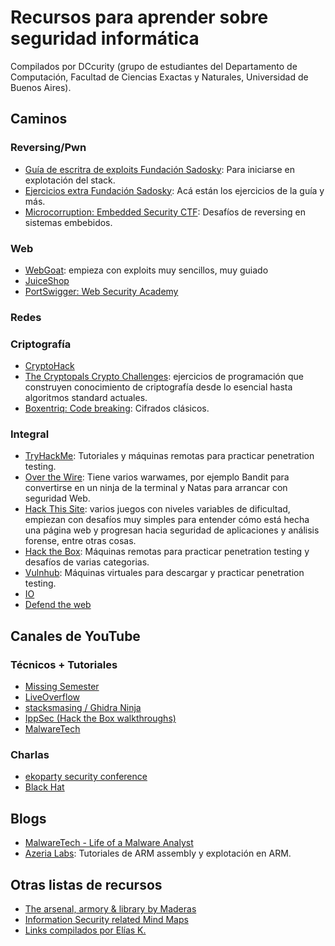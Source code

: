 # Recursos para aprender sobre seguridad informática

Compilados por DCcurity (grupo de estudiantes del Departamento de Computación, Facultad de Ciencias Exactas y Naturales, Universidad de Buenos Aires).

## Caminos

### Reversing/Pwn

- [Guía de escritra de exploits Fundación Sadosky](https://fundacion-sadosky.github.io/guia-escritura-exploits/): Para iniciarse en explotación del stack.
- [Ejercicios extra Fundación Sadosky](https://github.com/fundacion-sadosky/abopp): Acá están los ejercicios de la guía y más.
- [Microcorruption: Embedded Security CTF](https://microcorruption.com/): Desafíos de reversing en sistemas embebidos.

### Web

- [WebGoat](https://github.com/WebGoat/WebGoat): empieza con exploits muy sencillos, muy guiado
- [JuiceShop](https://github.com/bkimminich/juice-shop)
- [PortSwigger: Web Security Academy](https://portswigger.net/web-security)

### Redes

### Criptografía

- [CryptoHack](https://cryptohack.org)
- [The Cryptopals Crypto Challenges](https://cryptopals.com/): ejercicios de programación que construyen conocimiento de criptografía desde lo esencial hasta algoritmos standard actuales.
- [Boxentriq: Code breaking](https://www.boxentriq.com/code-breaking): Cifrados clásicos.

### Integral

- [TryHackMe](https://tryhackme.com/): Tutoriales y máquinas remotas para practicar penetration testing.
- [Over the Wire](https://overthewire.org/wargames/): Tiene varios warwames, por ejemplo Bandit para convertirse en un ninja de la terminal y Natas para arrancar con seguridad Web.
- [Hack This Site](https://hackthissite.org): varios juegos con niveles variables de dificultad, empiezan con desafíos muy simples para entender cómo está hecha una página web y progresan hacia seguridad de aplicaciones y análisis forense, entre otras cosas.
- [Hack the Box](https://hackthebox.eu): Máquinas remotas para practicar penetration testing y desafíos de varias categorias.
- [Vulnhub](https://www.vulnhub.com/): Máquinas virtuales para descargar y practicar penetration testing.
- [IO](http://io.netgarage.org/)
- [Defend the web](https://defendtheweb.net/)

## Canales de YouTube

### Técnicos + Tutoriales

- [Missing Semester](https://www.youtube.com/channel/UCuXy5tCgEninup9cGplbiFw)
- [LiveOverflow](https://www.youtube.com/channel/UClcE-kVhqyiHCcjYwcpfj9w)
- [stacksmasing / Ghidra Ninja](https://www.youtube.com/channel/UC3S8vxwRfqLBdIhgRlDRVzw)
- [IppSec (Hack the Box walkthroughs)](https://www.youtube.com/channel/UCa6eh7gCkpPo5XXUDfygQQA)
- [MalwareTech](https://www.youtube.com/c/MalwareTechBlog)

### Charlas

- [ekoparty security conference](https://www.youtube.com/channel/UCiVNwNkoMapaeyr9o6XEonA)
- [Black Hat](https://www.youtube.com/user/BlackHatOfficialYT)

## Blogs

- [MalwareTech - Life of a Malware Analyst](https://www.malwaretech.com/)
- [Azeria Labs](https://azeria-labs.com/writing-arm-assembly-part-1/): Tutoriales de ARM assembly y explotación en ARM.

## Otras listas de recursos

- [The arsenal, armory & library by Maderas](https://pastebin.com/v8Mr2k95)
- [Information Security related Mind Maps](https://www.amanhardikar.com/mindmaps.html#)
- [Links compilados por Elías K.](https://pastebin.com/WQhRYB59)

